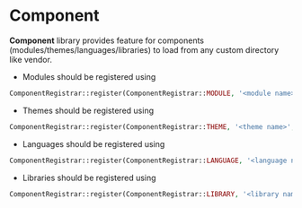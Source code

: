 # Component

**Component** library provides feature for components (modules/themes/languages/libraries) to load from any
custom directory like vendor.

* Modules should be registered using

```php
ComponentRegistrar::register(ComponentRegistrar::MODULE, '<module name>', __DIR__);
```

* Themes should be registered using

```php
ComponentRegistrar::register(ComponentRegistrar::THEME, '<theme name>', __DIR__);
```

* Languages should be registered using

```php
ComponentRegistrar::register(ComponentRegistrar::LANGUAGE, '<language name>', __DIR__);
```

* Libraries should be registered using

```php
ComponentRegistrar::register(ComponentRegistrar::LIBRARY, '<library name>', __DIR__);
```
